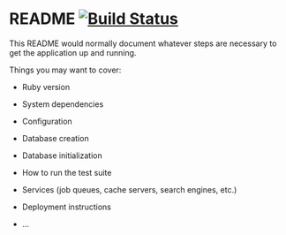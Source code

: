 # README [![Build Status](https://travis-ci.org/gvoz/flashcards.svg)](https://travis-ci.org/gvoz/flashcards.svg?branch=seven-task)

This README would normally document whatever steps are necessary to get the
application up and running.

Things you may want to cover:

* Ruby version

* System dependencies

* Configuration

* Database creation

* Database initialization

* How to run the test suite

* Services (job queues, cache servers, search engines, etc.)

* Deployment instructions

* ...
